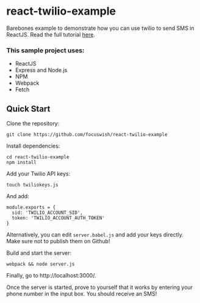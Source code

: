 # react-twilio-example
Barebones example to demonstrate how you can use twilio to send SMS in ReactJS. Read the full tutorial [here](http://www.automationfuel.com/reactjs-twilio-example-tutorial/).

### This sample project uses: 
- ReactJS
- Express and Node.js
- NPM
- Webpack
- Fetch

## Quick Start

Clone the repository: 
```
git clone https://github.com/focuswish/react-twilio-example
```

Install dependencies: 

```
cd react-twilio-example
npm install
```

Add your Twilio API keys:
```
touch twiliokeys.js
```

And add:

```
module.exports = {
  sid: 'TWILIO_ACCOUNT_SID',
  token: 'TWILIO_ACCOUNT_AUTH_TOKEN'
}
```

Alternatively, you can edit ```server.babel.js``` and add your keys directly. Make sure not to publish them on Github!


Build and start the server:

```
webpack && node server.js
```
Finally, go to http://localhost:3000/.

Once the server is started, prove to yourself that it works by entering your phone number in the input box. You should receive an SMS!




